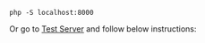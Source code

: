 ```
php -S localhost:8000
```
Or go to [Test Server](https://duongnbk.github.io/) and follow below instructions:
